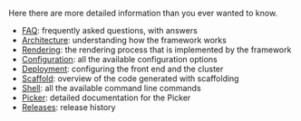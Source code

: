 Here there are more detailed information than you ever wanted to know.

- [FAQ](reference/FAQ.md): frequently asked questions, with answers
- [Architecture](reference/Architecture.md): understanding how the framework works
- [Rendering](reference/Rendering.md): the rendering process that is implemented by the framework
- [Configuration](reference/Configuration.md): all the available configuration options
- [Deployment](reference/Deployment.md): configuring the front end and the cluster
- [Scaffold](reference/Scaffold.md): overview of the code generated with scaffolding
- [Shell](reference/Shell.md): all the available command line commands 
- [Picker](reference/Picker.md): detailed documentation for the Picker
- [Releases](https://github.com/sciabarra/AgileSites/releases): release history

